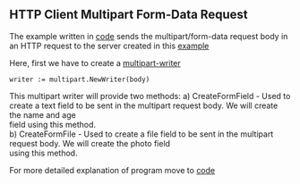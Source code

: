 ## HTTP Client Multipart Form-Data Request

The example written in [code](https://github.com/aaditya29/Microservices-With-Go/blob/master/Part_9/HTTP%20Client%20for%20Parsing%20Multipart/client.go) sends the multipart/form-data request body in an HTTP request to the server created in this [example](https://github.com/aaditya29/Microservices-With-Go/blob/master/Part_9/HTTP%20Server%20For%20Sending%20Multipart/server.go) <br>

Here, first we have to create a [multipart-writer](https://golang.org/pkg/mime/multipart/#Writer)

	writer := multipart.NewWriter(body)

This multipart writer will provide two methods:
a) CreateFormField  - Used to create a text field to be sent in the multipart request body. We will create the name and age<br>
field using this method. <br>
b) CreateFormFile - Used to create a file field to be sent in the multipart request body. We will create the photo field <br>
using this method.<br>

For more detailed explanation of program move to [code](https://github.com/aaditya29/Microservices-With-Go/blob/master/Part_9/HTTP%20Client%20for%20Parsing%20Multipart/client.go) <br>


